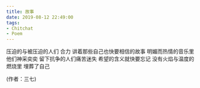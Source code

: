 ```yaml
---
title: 故事
date: 2019-08-12 22:49:00
tags:
- Chitchat
- Poem
---
```


压迫的与被压迫的人们 合力
讲着那些自己也快要相信的故事<!--more-->
明媚而热情的音乐里
他们神采奕奕
留下抗争的人们痛苦迷失
希望的含义就快要忘记
没有火焰与温度的燃烧里
埋葬了自己

(作者：三七)
